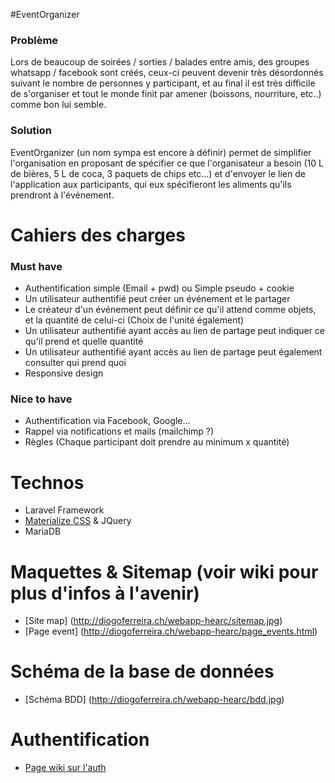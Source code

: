#EventOrganizer

### Problème
Lors de beaucoup de soirées / sorties / balades entre amis, des groupes whatsapp / facebook sont créés, ceux-ci peuvent devenir très désordonnés suivant le nombre de personnes y participant, et au final il est très difficile de s'organiser et tout le monde finit par amener (boissons, nourriture, etc..) comme bon lui semble.

### Solution
EventOrganizer (un nom sympa est encore à définir) permet de simplifier l'organisation en proposant de spécifier ce que l'organisateur a besoin (10 L de bières, 5 L de coca, 3 paquets de chips etc...) et d'envoyer le lien de l'application aux participants, qui eux spécifieront les aliments qu'ils prendront à l'événement.

# Cahiers des charges

### Must have
* Authentification simple (Email + pwd) ou Simple pseudo + cookie
* Un utilisateur authentifié peut créer un événement et le partager
* Le créateur d'un événement peut définir ce qu'il attend comme objets, et la quantité de celui-ci (Choix de l'unité également)
* Un utilisateur authentifié ayant accès au lien de partage peut indiquer ce qu'il prend et quelle quantité
* Un utilisateur authentifié ayant accès au lien de partage peut également consulter qui prend quoi
* Responsive design

### Nice to have
* Authentification via Facebook, Google...
* Rappel via notifications et mails (mailchimp ?)
* Règles (Chaque participant doit prendre au minimum x quantité)

# Technos
* Laravel Framework
* [Materialize CSS](http://materializecss.com) & JQuery
* MariaDB

# Maquettes & Sitemap (voir wiki pour plus d'infos à l'avenir)
* [Site map] (http://diogoferreira.ch/webapp-hearc/sitemap.jpg)
* [Page event] (http://diogoferreira.ch/webapp-hearc/page_events.html)

# Schéma de la base de données
* [Schéma BDD] (http://diogoferreira.ch/webapp-hearc/bdd.jpg)

# Authentification
* [Page wiki sur l'auth](https://github.com/HE-Arc/EventOrganizer/wiki/Authentification)
